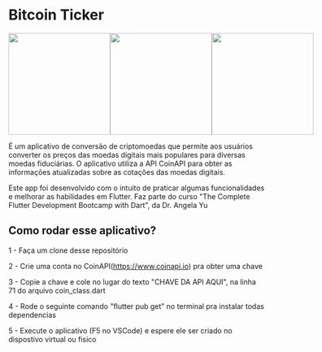 # Bitcoin Ticker
<span align="center">
  <div style="display: flex; flex-direction: row; justify-content: space=between;">
    <img src="https://user-images.githubusercontent.com/13882534/236292824-49f3754b-545c-458c-b96d-c0c0b920643e.jpg" width=200px>
    <img src="https://user-images.githubusercontent.com/13882534/236292819-00255814-d9e2-4f8a-a7b8-84a7ed0f693c.jpg" width=200px>
    <img src="https://user-images.githubusercontent.com/13882534/236292812-250c2a01-d7eb-4314-ac23-03cc5651fb85.jpg" width=200px>
  </div>
</span>
<p>
É um aplicativo de conversão de criptomoedas que permite aos usuários converter os preços das moedas digitais mais populares para diversas moedas fiduciárias. O aplicativo utiliza a API CoinAPI para obter as informações atualizadas sobre as cotações das moedas digitais.
</p>
<p>
Este app foi desenvolvido com o intuito de praticar algumas funcionalidades e melhorar as habilidades em Flutter. Faz parte do curso "The Complete Flutter Development Bootcamp with Dart", da Dr. Angela Yu
</p>

## Como rodar esse aplicativo?

1 - Faça um clone desse repositório

2 - Crie uma conta no CoinAPI(https://www.coinapi.io) pra obter uma chave

3 - Copie a chave e cole no lugar do texto "CHAVE DA API AQUI", na linha 71 do arquivo coin_class.dart

4 - Rode o seguinte comando "flutter pub get" no terminal pra instalar todas dependencias

5 - Execute o aplicativo (F5 no VSCode) e espere ele ser criado no dispostivo virtual ou fisico

